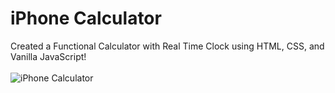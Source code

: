 # iPhone Calculator
Created a Functional Calculator with Real Time Clock using HTML, CSS, and Vanilla JavaScript!
<br>
<br>
![iPhone Calculator](https://user-images.githubusercontent.com/117547583/201018016-f361e97a-c369-45af-ab72-79a784860c66.png)
